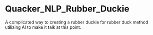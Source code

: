 # Quacker_NLP_Rubber_Duckie
A complicated way to creating a rubber duckie for rubber duck method utilizing AI to make it talk at this point.
